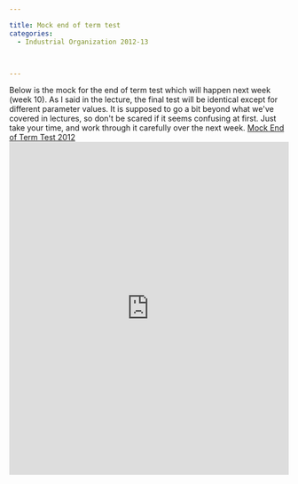 ```yaml
---

title: Mock end of term test
categories:
  - Industrial Organization 2012-13



---
```

Below is the mock for the end of term test which will happen next week (week 10). As I said in the lecture, the final test will be identical except for different parameter values. It is supposed to go a bit beyond what we've covered in lectures, so don't be scared if it seems confusing at first. Just take your time, and work through it carefully over the next week.  <a title="View Mock End of Term Test 2012 on Scribd" href="https://www.scribd.com/doc/114872988/Mock-End-of-Term-Test-2012" >Mock End of Term Test 2012</a><iframe src="https://www.scribd.com/embeds/114872988/content?start_page=1&view_mode=scroll&access_key=key-n7sgtws5m2s8pueq2eq" data-auto-height="true" data-aspect-ratio="0.707514450867052" scrolling="no" width="100%" height="600" frameborder="0"></iframe>